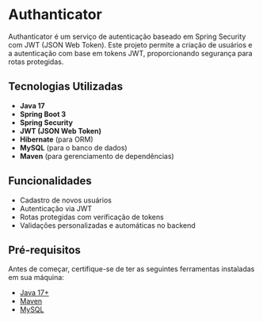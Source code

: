 # Authanticator

Authanticator é um serviço de autenticação baseado em Spring Security com JWT (JSON Web Token). Este projeto permite a criação de usuários e a autenticação com base em tokens JWT, proporcionando segurança para rotas protegidas.

## Tecnologias Utilizadas

- **Java 17**
- **Spring Boot 3**
- **Spring Security**
- **JWT (JSON Web Token)**
- **Hibernate** (para ORM)
- **MySQL** (para o banco de dados)
- **Maven** (para gerenciamento de dependências)

## Funcionalidades

- Cadastro de novos usuários
- Autenticação via JWT
- Rotas protegidas com verificação de tokens
- Validações personalizadas e automáticas no backend

## Pré-requisitos

Antes de começar, certifique-se de ter as seguintes ferramentas instaladas em sua máquina:

- [Java 17+](https://www.oracle.com/java/technologies/javase-jdk17-downloads.html)
- [Maven](https://maven.apache.org/)
- [MySQL](https://www.mysql.com/)


